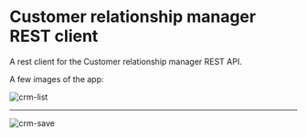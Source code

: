 # Customer relationship manager REST client

A rest client for the Customer relationship manager REST API. 

A few images of the app:  

![crm-list](https://user-images.githubusercontent.com/15927053/105246377-73f90b80-5b73-11eb-866f-e92e94ea3471.PNG)
***
![crm-save](https://user-images.githubusercontent.com/15927053/105246590-c3d7d280-5b73-11eb-91e0-8cd40bf89306.PNG)
